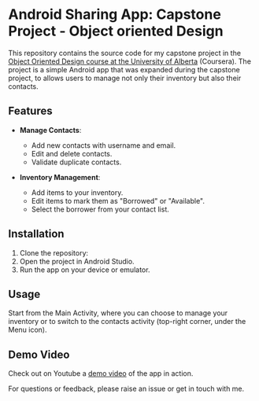 # Android Sharing App: Capstone Project - Object oriented Design

This repository contains the source code for my capstone project in the [Object Oriented Design course at the University of Alberta](https://www.coursera.org/learn/object-oriented-design/home/info) (Coursera). 
The project is a simple Android app that was expanded during the capstone project, to allows users to manage 
not only their inventory but also their contacts.

## Features

- **Manage Contacts**:
    - Add new contacts with username and email.
    - Edit and delete contacts.
    - Validate duplicate contacts.

- **Inventory Management**:
    - Add items to your inventory.
    - Edit items to mark them as "Borrowed" or "Available".
    - Select the borrower from your contact list.

## Installation

1. Clone the repository:
2. Open the project in Android Studio.
3. Run the app on your device or emulator.

## Usage

Start from the Main Activity, where you can choose to manage your inventory or to switch
to the contacts activity (top-right corner, under the Menu icon).

## Demo Video

Check out on Youtube a [demo video](https://www.youtube.com/watch?v=GcL3UbWWOKc) of the app in action.


For questions or feedback, please raise an issue or get in touch with me.

